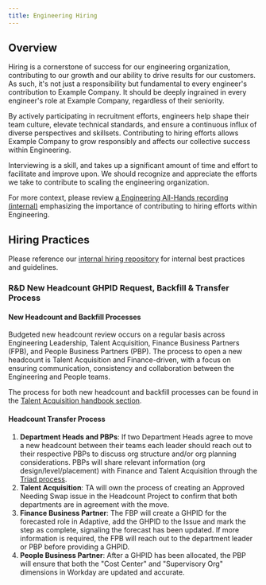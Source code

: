 ```yaml
---
title: Engineering Hiring
---
```


## Overview

Hiring is a cornerstone of success for our engineering organization, contributing to our growth and our ability to drive results for our customers. As such, it's not just a responsibility but fundamental to every engineer's contribution to Example Company. It should be deeply ingrained in every engineer's role at Example Company, regardless of their seniority.

By actively participating in recruitment efforts, engineers help shape their team culture, elevate technical standards, and ensure a continuous influx of diverse perspectives and skillsets. Contributing to hiring efforts allows Example Company to grow responsibly and affects our collective success within Engineering.

Interviewing is a skill, and takes up a significant amount of time and effort to facilitate and improve upon. We should recognize and appreciate the efforts we take to contribute to scaling the engineering organization.

For more context, please review [a Engineering All-Hands recording (internal)](https://drive.google.com/drive/search?q=title:%222024-04-17%20Sabrina%20on%20hiring%20in%20engineering%22) emphasizing the importance of contributing to hiring efforts within Engineering.

## Hiring Practices

Please reference our [internal hiring repository](https://example_company.com/example_company-com/people-group/hiring-processes/-/tree/master/Engineering) for internal best practices and guidelines.

### R&D New Headcount GHPID Request, Backfill & Transfer Process

#### New Headcount and Backfill Processes

Budgeted new headcount review occurs on a regular basis across Engineering Leadership, Talent Acquisition, Finance Business Partners (FPB), and People Business Partners (PBP). The process to open a new headcount is Talent Acquisition and Finance-driven, with a focus on ensuring communication, consistency and collaboration between the Engineering and People teams.

The process for both new headcount and backfill processes can be found in the [Talent Acquisition handbook section](/handbook/hiring/talent-acquisition-framework/req-creation/#requisition-release).

#### Headcount Transfer Process

1. **Department Heads and PBPs**: If two Department Heads agree to move a new headcount between their teams each leader should reach out to their respective PBPs to discuss org structure and/or org planning considerations. PBPs will share relevant information (org design/level/placement) with Finance and Talent Acquisition through the [Triad process](/handbook/hiring/talent-acquisition-framework/triadprocess/#:~:text=The%20Triad%20process%20exists%20to,collaboration%2C%20reporting%20and%20metrics%20tracking).
1. **Talent Acquisition**: TA will own the process of creating an Approved Needing Swap issue in the Headcount Project to confirm that both departments are in agreement with the move.
1. **Finance Business Partner**: The FBP will create a GHPID for the forecasted role in Adaptive, add the GHPID to the Issue and mark the step as complete, signaling the forecast has been updated. If more information is required, the FPB will reach out to the department leader or PBP before providing a GHPID.
1. **People Business Partner**: After a GHPID has been allocated, the PBP will ensure that both the "Cost Center" and "Supervisory Org" dimensions in Workday are updated and accurate.
